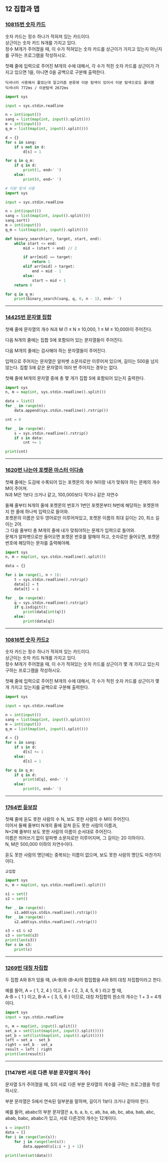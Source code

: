 ## 12 집합과 맵

### [10815번 숫자 카드](https://boj.kr/10815)

숫자 카드는 정수 하나가 적혀져 있는 카드이다.  
상근이는 숫자 카드 N개를 가지고 있다.  
정수 M개가 주어졌을 때, 이 수가 적혀있는 숫자 카드를 상근이가 가지고 있는지 아닌지를 구하는 프로그램을 작성하시오.

첫째 줄에 입력으로 주어진 M개의 수에 대해서, 각 수가 적힌 숫자 카드를 상근이가 가지고 있으면 1을, 아니면 0을 공백으로 구분해 출력한다.

```text
딕셔너리 사용해서 풀었는데 알고리즘 분류에 이분 탐색이 있어서 이분 탐색으로도 풀어봄
딕셔너리 772ms / 이분탐색 2672ms
```

```python
import sys

input = sys.stdin.readline

n = int(input())
sang = list(map(int, input().split()))
m = int(input())
q_m = list(map(int, input().split()))

d = {}
for s in sang:
    if s not in d:
        d[s] = 1

for q in q_m:
    if q in d:
        print(1, end=' ')
    else:
        print(0, end=' ')
```

```python
# 이분 탐색 사용
import sys

input = sys.stdin.readline

n = int(input())
sang = list(map(int, input().split()))
sang.sort()
m = int(input())
q_m = list(map(int, input().split()))

def binary_search(arr, target, start, end):
    while start <= end:
        mid = (start + end) // 2

        if arr[mid] == target:
            return 1
        elif arr[mid] > target:
            end = mid - 1
        else:
            start = mid + 1
    return 0

for q in q_m:
    print(binary_search(sang, q, 0, n - 1), end=' ')
```

---

### [14425번 문자열 집합](https://boj.kr/14425)

첫째 줄에 문자열의 개수 N과 M (1 ≤ N ≤ 10,000, 1 ≤ M ≤ 10,000)이 주어진다.

다음 N개의 줄에는 집합 S에 포함되어 있는 문자열들이 주어진다.

다음 M개의 줄에는 검사해야 하는 문자열들이 주어진다.

입력으로 주어지는 문자열은 알파벳 소문자로만 이루어져 있으며, 길이는 500을 넘지 않는다. 집합 S에 같은 문자열이 여러 번 주어지는 경우는 없다.

첫째 줄에 M개의 문자열 중에 총 몇 개가 집합 S에 포함되어 있는지 출력한다.

```python
import sys
n, m = map(int, sys.stdin.readline().split())

data = list()
for _ in range(n):
    data.append(sys.stdin.readline().rstrip())

cnt = 0

for _ in range(m):
    s = sys.stdin.readline().rstrip()
    if s in data:
        cnt += 1

print(cnt)
```

---

### [1620번 나는야 포켓몬 마스터 이다솜](https://boj.kr/1620)

첫째 줄에는 도감에 수록되어 있는 포켓몬의 개수 N이랑 내가 맞춰야 하는 문제의 개수 M이 주어져.  
N과 M은 1보다 크거나 같고, 100,000보다 작거나 같은 자연수

둘째 줄부터 N개의 줄에 포켓몬의 번호가 1번인 포켓몬부터 N번에 해당하는 포켓몬까지 한 줄에 하나씩 입력으로 들어와.  
포켓몬의 이름은 모두 영어로만 이루어져있고, 포켓몬 이름의 최대 길이는 20, 최소 길이는 2야.  
그 다음 줄부터 총 M개의 줄에 내가 맞춰야하는 문제가 입력으로 들어와.  
문제가 알파벳으로만 들어오면 포켓몬 번호를 말해야 하고, 숫자로만 들어오면, 포켓몬 번호에 해당하는 문자를 출력해야해.

```python
import sys
n, m = map(int, sys.stdin.readline().split())

data = {}

for i in range(1, n + 1):
    t = sys.stdin.readline().rstrip()
    data[i] = t
    data[t] = i

for _ in range(m):
    q = sys.stdin.readline().rstrip()
    if q.isdigit():
        print(data[int(q)])
    else:
        print(data[q])

```

---

### [10816번 숫자 카드2](https://boj.kr/10816)

숫자 카드는 정수 하나가 적혀져 있는 카드이다.  
상근이는 숫자 카드 N개를 가지고 있다.  
정수 M개가 주어졌을 때, 이 수가 적혀있는 숫자 카드를 상근이가 몇 개 가지고 있는지 구하는 프로그램을 작성하시오.

첫째 줄에 입력으로 주어진 M개의 수에 대해서, 각 수가 적힌 숫자 카드를 상근이가 몇 개 가지고 있는지를 공백으로 구분해 출력한다.

```python
import sys

input = sys.stdin.readline

n = int(input())
sang = list(map(int, input().split()))
m = int(input())
q_m = list(map(int, input().split()))

d = {}
for s in sang:
    if s in d:
        d[s] += 1
    else:
        d[s] = 1

for q in q_m:
    if q in d:
        print(d[q], end=' ')
    else:
        print(0, end=' ')
```

---

### [1764번 듣보잡](https://boj.kr/1764)

첫째 줄에 듣도 못한 사람의 수 N, 보도 못한 사람의 수 M이 주어진다.  
이어서 둘째 줄부터 N개의 줄에 걸쳐 듣도 못한 사람의 이름과,  
N+2째 줄부터 보도 못한 사람의 이름이 순서대로 주어진다.  
이름은 띄어쓰기 없이 알파벳 소문자로만 이루어지며, 그 길이는 20 이하이다.  
N, M은 500,000 이하의 자연수이다.

듣도 못한 사람의 명단에는 중복되는 이름이 없으며, 보도 못한 사람의 명단도 마찬가지이다.

```text
교집합
```

```python
import sys
n, m = map(int, sys.stdin.readline().split())

s1 = set()
s2 = set()

for _ in range(n):
    s1.add(sys.stdin.readline().rstrip())
for _ in range(m):
    s2.add(sys.stdin.readline().rstrip())

s3 = s1 & s2
s3 = sorted(s3)
print(len(s3))
for s in s3:
    print(s)
```

---

### [1269번 대칭 차집합](https://boj.kr/1269)

두 집합 A와 B가 있을 때, (A-B)와 (B-A)의 합집합을 A와 B의 대칭 차집합이라고 한다.

예를 들어, A = { 1, 2, 4 } 이고, B = { 2, 3, 4, 5, 6 } 라고 할 때,  
A-B = { 1 } 이고, B-A = { 3, 5, 6 } 이므로, 대칭 차집합의 원소의 개수는 1 + 3 = 4개이다.

```python
import sys
input = sys.stdin.readline

n, m = map(int, input().split())
set_a = set(list(map(int, input().split())))
set_b = set(list(map(int, input().split())))
left = set_a - set_b
right = set_b - set_a
result = left | right
print(len(result))
```

---

### [11478번 서로 다른 부분 문자열의 개수]

문자열 S가 주어졌을 때, S의 서로 다른 부분 문자열의 개수를 구하는 프로그램을 작성하시오.

부분 문자열은 S에서 연속된 일부분을 말하며, 길이가 1보다 크거나 같아야 한다.

예를 들어, ababc의 부분 문자열은 a, b, a, b, c, ab, ba, ab, bc, aba, bab, abc, abab, babc, ababc가 있고, 서로 다른것의 개수는 12개이다.

```python
s = input()
data = []
for i in range(len(s)):
    for j in range(len(s)):
        data.append(s[i:i + j + 1])

print(len(set(data)))
```
